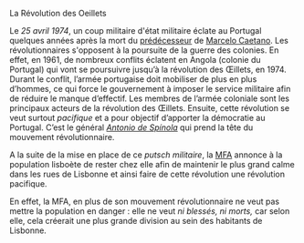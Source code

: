 La Révolution des Oeillets

Le *25 avril 1974*, un coup militaire d'état militaire éclate au Portugal quelques années après la mort du [prédécesseur](articles/Salazar.md) de [Marcelo Caetano](articles/Marcelo_Caetano.md). Les révolutionnaires s'opposent à la poursuite de la guerre des colonies. En effet, en 1961, de nombreux conflits éclatent en Angola (colonie du Portugal) qui vont se poursuivre jusqu’à la révolution des Œillets, en 1974. Durant le conflit, l’armée portugaise doit mobiliser de plus en plus d’hommes, ce qui force le gouvernement à imposer le service militaire afin de réduire le manque d’effectif. Les membres de l’armée coloniale sont les principaux acteurs de la révolution des Œillets. Ensuite, cette révolution se veut surtout *pacifique* et a pour objectif d’apporter la démocratie au Portugal. C’est le général *[Antonio de Spínola](articles/Anto_Spi.md)* qui prend la tête du mouvement révolutionnaire. 

A la suite de la mise en place de ce *putsch militaire*, la [MFA](articles/mfa.md) annonce à la population lisboète de rester chez elle afin de maintenir le plus grand calme dans les rues de Lisbonne et ainsi faire de cette révolution une révolution pacifique.  

En effet, la MFA, en plus de son mouvement révolutionnaire ne veut pas mettre la population en danger : elle ne veut *ni blessés, ni morts,* car selon elle, cela créerait une plus grande division au sein des habitants de Lisbonne. 